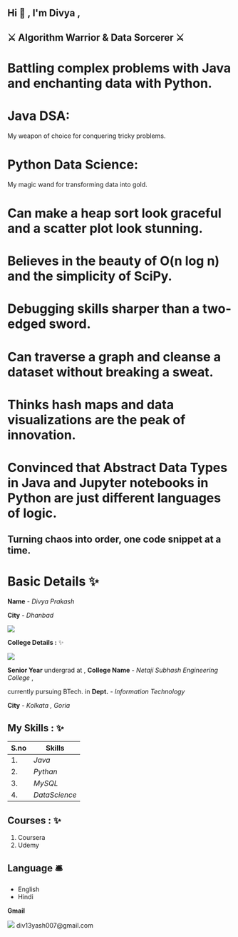 ##  Hi 👋 , I'm Divya ,

## ⚔️ Algorithm Warrior & Data Sorcerer ⚔️

# Battling complex problems with Java and enchanting data with Python.

# Java DSA: 
My weapon of choice for conquering tricky problems.

# Python Data Science: 
My magic wand for transforming data into gold.

# Can make a heap sort look graceful and a scatter plot look stunning.

# Believes in the beauty of O(n log n) and the simplicity of SciPy.

# Debugging skills sharper than a two-edged sword.

# Can traverse a graph and cleanse a dataset without breaking a sweat.

# Thinks hash maps and data visualizations are the peak of innovation.

# Convinced that Abstract Data Types in Java and Jupyter notebooks in Python are just different languages of logic.

## Turning chaos into order, one code snippet at a time.

# Basic Details ✨

 **Name** - *Divya Prakash*
 
 **City** - *Dhanbad*
 
 <img src="https://img.icons8.com/nolan/96/skyscrapers.png"/>
 
 
 **College Details :** ✨
 
 <img src="https://img.icons8.com/nolan/96/student-male.png"/>
 
**Senior Year** undergrad at ,
 **College Name** - *Netaji Subhash Engineering College* ,
 
 currently pursuing  BTech. in
 **Dept.** - *Information* *Technology*

**City** - *Kolkata , Goria*
 
 ## **My Skills :** ✨
 | S.no | Skills|
 |---|---|
 |1.| *Java* |
 |2.| *Pythan* | 
 |3.| *MySQL* |
 |4.| *DataScience*
 
 
 
 ## **Courses :** ✨
 1. Coursera
 2. Udemy
 
 ## **Language** 🛎️
 - English
 - Hindi


**Gmail**

<img src="https://img.icons8.com/doodle/48/000000/gmail-new.png"/>
div13yash007@gmail.com
